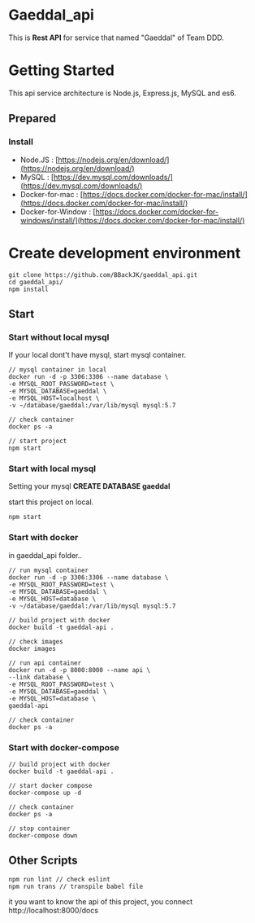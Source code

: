 # Gaeddal_api

This is **Rest API** for service that named "Gaeddal" of Team DDD.

# Getting Started

This api service architecture is Node.js, Express.js, MySQL and es6.

## Prepared

### Install

- Node.JS : [https://nodejs.org/en/download/](https://nodejs.org/en/download/)
- MySQL : [https://dev.mysql.com/downloads/](https://dev.mysql.com/downloads/)
- Docker-for-mac : [https://docs.docker.com/docker-for-mac/install/](https://docs.docker.com/docker-for-mac/install/)
- Docker-for-Window : [https://docs.docker.com/docker-for-windows/install/](https://docs.docker.com/docker-for-mac/install/)

# Create development environment

```
git clone https://github.com/BBackJK/gaeddal_api.git
cd gaeddal_api/
npm install
```

## Start

### Start without local mysql

If your local dont't have mysql, start mysql container.

```
// mysql container in local
docker run -d -p 3306:3306 --name database \
-e MYSQL_ROOT_PASSWORD=test \
-e MYSQL_DATABASE=gaeddal \
-e MYSQL_HOST=localhost \
-v ~/database/gaeddal:/var/lib/mysql mysql:5.7

// check container
docker ps -a

// start project
npm start
```

### Start with local mysql

Setting your mysql **CREATE DATABASE gaeddal**

start this project on local.

```
npm start
```

### Start with docker

in gaeddal_api folder..

```
// run mysql container
docker run -d -p 3306:3306 --name database \
-e MYSQL_ROOT_PASSWORD=test \
-e MYSQL_DATABASE=gaeddal \
-e MYSQL_HOST=database \
-v ~/database/gaeddal:/var/lib/mysql mysql:5.7

// build project with docker
docker build -t gaeddal-api .

// check images
docker images

// run api container
docker run -d -p 8000:8000 --name api \
--link database \
-e MYSQL_ROOT_PASSWORD=test \
-e MYSQL_DATABASE=gaeddal \
-e MYSQL_HOST=database \
gaeddal-api

// check container
docker ps -a
```

### Start with docker-compose

```
// build project with docker
docker build -t gaeddal-api .

// start docker compose
docker-compose up -d

// check container
docker ps -a

// stop container
docker-compose down
```

## Other Scripts

```
npm run lint // check eslint
npm run trans // transpile babel file
```

it you want to know the api of this project, you connect http://localhost:8000/docs

